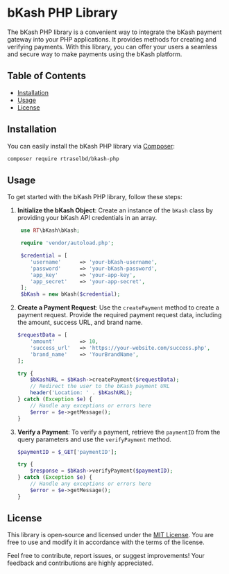 # bKash PHP Library

The bKash PHP library is a convenient way to integrate the bKash payment gateway into your PHP applications. It provides methods for creating and verifying payments. With this library, you can offer your users a seamless and secure way to make payments using the bKash platform.

## Table of Contents

- [Installation](#installation)
- [Usage](#usage)
- [License](#license)

## Installation

You can easily install the bKash PHP library via [Composer](https://getcomposer.org/):

```bash
composer require rtraselbd/bkash-php
```

## Usage

To get started with the bKash PHP library, follow these steps:

1. **Initialize the bKash Object**: Create an instance of the `bKash` class by providing your bKash API credentials in an array.

   ```php
    use RT\bKash\bKash;

    require 'vendor/autoload.php';

    $credential = [
       'username'      => 'your-bKash-username',
       'password'      => 'your-bKash-password',
       'app_key'       => 'your-app-key',
       'app_secret'    => 'your-app-secret',
    ];
    $bKash = new bKash($credential);
   ```

2. **Create a Payment Request**: Use the `createPayment` method to create a payment request. Provide the required payment request data, including the amount, success URL, and brand name.

   ```php
   $requestData = [
       'amount'        => 10,
       'success_url'   => 'https://your-website.com/success.php',
       'brand_name'    => 'YourBrandName',
   ];

   try {
       $bKashURL = $bKash->createPayment($requestData);
       // Redirect the user to the bKash payment URL
       header('Location: ' . $bKashURL);
   } catch (Exception $e) {
       // Handle any exceptions or errors here
       $error = $e->getMessage();
   }
   ```

3. **Verify a Payment**: To verify a payment, retrieve the `paymentID` from the query parameters and use the `verifyPayment` method.

   ```php
   $paymentID = $_GET['paymentID'];

   try {
       $response = $bKash->verifyPayment($paymentID);
   } catch (Exception $e) {
       // Handle any exceptions or errors here
       $error = $e->getMessage();
   }
   ```

## License

This library is open-source and licensed under the [MIT License](LICENSE). You are free to use and modify it in accordance with the terms of the license.

Feel free to contribute, report issues, or suggest improvements! Your feedback and contributions are highly appreciated.